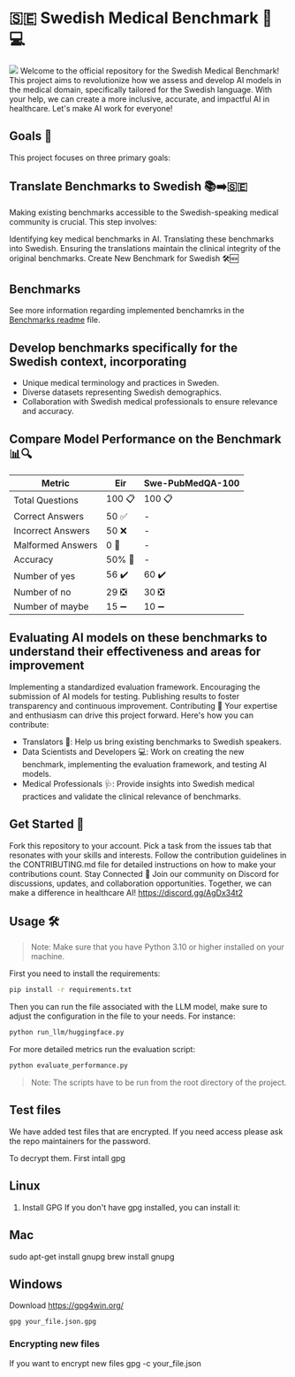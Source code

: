 # 🇸🇪 Swedish Medical Benchmark 🏥💻

<img src="logo.png">
Welcome to the official repository for the Swedish Medical Benchmark! This project aims to revolutionize how we assess and develop AI models in the medical domain, specifically tailored for the Swedish language. With your help, we can create a more inclusive, accurate, and impactful AI in healthcare. Let's make AI work for everyone!

## Goals 🎯

This project focuses on three primary goals:

## Translate Benchmarks to Swedish 📚➡️🇸🇪

Making existing benchmarks accessible to the Swedish-speaking medical community is crucial. This step involves:

Identifying key medical benchmarks in AI.
Translating these benchmarks into Swedish.
Ensuring the translations maintain the clinical integrity of the original benchmarks.
Create New Benchmark for Swedish 🛠️🆕

## Benchmarks

See more information regarding implemented benchamrks in the [Benchmarks readme](benchmarks/BENCHMARK_DESCRIPTIONS.md) file.

## Develop benchmarks specifically for the Swedish context, incorporating

- Unique medical terminology and practices in Sweden.
- Diverse datasets representing Swedish demographics.
- Collaboration with Swedish medical professionals to ensure relevance and accuracy.

## Compare Model Performance on the Benchmark 📊🔍

| Metric                     | Eir                | Swe-PubMedQA-100   |
|----------------------------|--------------------|--------------------|
| Total Questions            | 100 📋             | 100 📋             |
| Correct Answers            | 50 ✅              | -                  |
| Incorrect Answers          | 50 ❌              | -                  |
| Malformed Answers          | 0 🚫               | -                  |
| Accuracy                   | 50% 🎯             | -                  |
| Number of yes              | 56 ✔️              | 60 ✔️              |
| Number of no               | 29 ❎              | 30 ❎              |
| Number of maybe            | 15 ➖              | 10 ➖              |

## Evaluating AI models on these benchmarks to understand their effectiveness and areas for improvement

Implementing a standardized evaluation framework.
Encouraging the submission of AI models for testing.
Publishing results to foster transparency and continuous improvement.
Contributing 🤝
Your expertise and enthusiasm can drive this project forward. Here's how you can contribute:

- Translators 📝: Help us bring existing benchmarks to Swedish speakers.
- Data Scientists and Developers 💻: Work on creating the new benchmark, implementing the evaluation framework, and testing AI models.
- Medical Professionals 🩺: Provide insights into Swedish medical practices and validate the clinical relevance of benchmarks.

## Get Started 🚀

Fork this repository to your account.
Pick a task from the issues tab that resonates with your skills and interests.
Follow the contribution guidelines in the CONTRIBUTING.md file for detailed instructions on how to make your contributions count.
Stay Connected 💬
Join our community on Discord for discussions, updates, and collaboration opportunities. Together, we can make a difference in healthcare AI!
<https://discord.gg/AgDx34t2>

## Usage 🛠

> Note: Make sure that you have Python 3.10 or higher installed on your machine.

First  you n️eed to install the requirements:
```bash
pip install -r requirements.txt
```

Then you can run the file associated with the LLM model, make sure to adjust the configuration in the file to your needs. For instance:
```bash
python run_llm/huggingface.py
```

For more detailed metrics run the evaluation script:
```bash
python evaluate_performance.py
```

> Note: The scripts have to be run from the root directory of the project.

## Test files
We have added test files that are encrypted. If you need access please ask the repo maintainers for the password.

To decrypt them. First intall gpg

## Linux
1. Install GPG
If you don't have gpg installed, you can install it:

## Mac
sudo apt-get install gnupg
brew install gnupg
## Windows
Download https://gpg4win.org/

```
gpg your_file.json.gpg
```

### Encrypting new files
If you want to encrypt new files
gpg -c your_file.json

